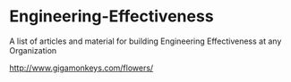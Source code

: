 # Engineering-Effectiveness
A list of articles and material for building Engineering Effectiveness at any Organization

http://www.gigamonkeys.com/flowers/
